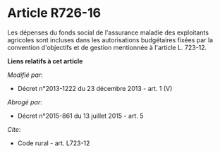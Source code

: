 # Article R726-16

Les dépenses du fonds social de l'assurance maladie des exploitants agricoles sont incluses dans les autorisations
budgétaires fixées par la convention d'objectifs et de gestion mentionnée à l'article L. 723-12.

**Liens relatifs à cet article**

_Modifié par_:

  - Décret n°2013-1222 du 23 décembre 2013 - art. 1 (V)

_Abrogé par_:

  - Décret n°2015-861 du 13 juillet 2015 - art. 5

_Cite_:

  - Code rural - art. L723-12

